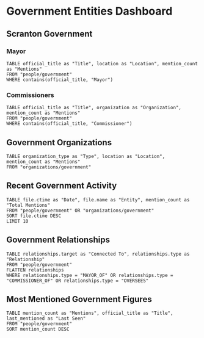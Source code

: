 # Government Entities Dashboard

## Scranton Government

### Mayor
```dataview
TABLE official_title as "Title", location as "Location", mention_count as "Mentions"
FROM "people/government"
WHERE contains(official_title, "Mayor")
```

### Commissioners
```dataview
TABLE official_title as "Title", organization as "Organization", mention_count as "Mentions"
FROM "people/government"
WHERE contains(official_title, "Commissioner")
```

## Government Organizations

```dataview
TABLE organization_type as "Type", location as "Location", mention_count as "Mentions"
FROM "organizations/government"
```

## Recent Government Activity

```dataview
TABLE file.ctime as "Date", file.name as "Entity", mention_count as "Total Mentions"
FROM "people/government" OR "organizations/government"
SORT file.ctime DESC
LIMIT 10
```

## Government Relationships

```dataview
TABLE relationships.target as "Connected To", relationships.type as "Relationship"
FROM "people/government"
FLATTEN relationships
WHERE relationships.type = "MAYOR_OF" OR relationships.type = "COMMISSIONER_OF" OR relationships.type = "OVERSEES"
```

## Most Mentioned Government Figures

```dataview
TABLE mention_count as "Mentions", official_title as "Title", last_mentioned as "Last Seen"
FROM "people/government"
SORT mention_count DESC
```